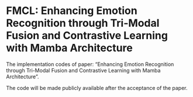 # FMCL: Enhancing Emotion Recognition through Tri-Modal Fusion and Contrastive Learning with Mamba Architecture
The implementation codes of paper: “Enhancing Emotion Recognition through Tri-Modal Fusion and Contrastive Learning with Mamba Architecture”.

The code will be made publicly available after the acceptance of the paper.
